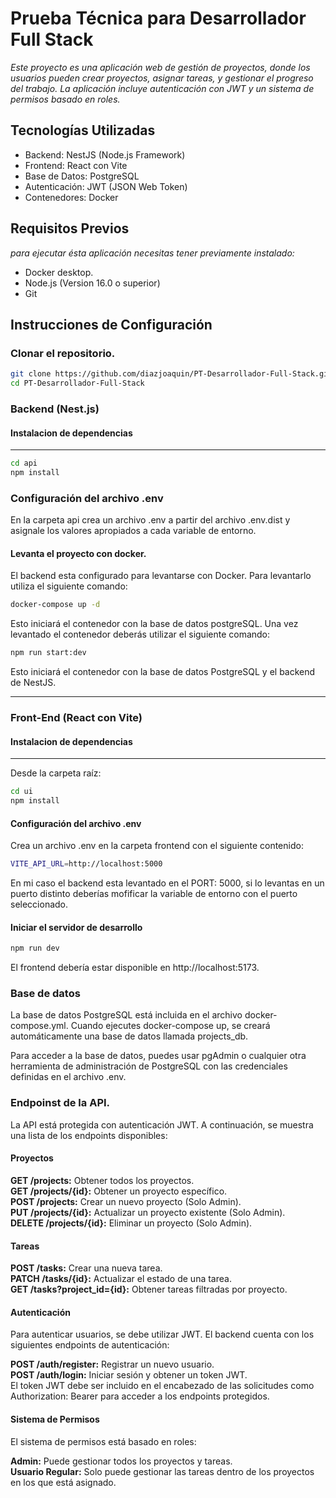 # Prueba Técnica para Desarrollador Full Stack

_Este proyecto es una aplicación web de gestión de proyectos, donde los usuarios pueden crear proyectos, asignar tareas, y gestionar el progreso del trabajo. La aplicación incluye autenticación con JWT y un sistema de permisos basado en roles._

## Tecnologías Utilizadas
* Backend: NestJS (Node.js Framework)
* Frontend: React con Vite
* Base de Datos: PostgreSQL
* Autenticación: JWT (JSON Web Token)
* Contenedores: Docker

## Requisitos Previos

_para ejecutar ésta aplicación necesitas tener previamente instalado:_

* Docker desktop.
* Node.js (Version 16.0 o superior)
* Git

## Instrucciones de Configuración

### Clonar el repositorio.

```bash
git clone https://github.com/diazjoaquin/PT-Desarrollador-Full-Stack.git
cd PT-Desarrollador-Full-Stack
```
### Backend (Nest.js)
#### Instalacion de dependencias
----

```bash
cd api
npm install
```

### Configuración del archivo .env
En la carpeta api crea un archivo .env a partir del archivo .env.dist y asignale los valores apropiados a cada variable de entorno.

#### Levanta el proyecto con docker.
El backend esta configurado para levantarse con Docker. Para levantarlo utiliza el siguiente comando:

```bash
docker-compose up -d
```

Esto iniciará el contenedor con la base de datos postgreSQL. Una vez levantado el contenedor deberás utilizar el siguiente comando:

```bash
npm run start:dev
```
Esto iniciará el contenedor con la base de datos PostgreSQL y el backend de NestJS.

____

### Front-End (React con Vite)
#### Instalacion de dependencias
----
Desde la carpeta raíz:
```bash
cd ui
npm install
```

#### Configuración del archivo .env
Crea un archivo .env en la carpeta frontend con el siguiente contenido:
```bash
VITE_API_URL=http://localhost:5000
```
En mi caso el backend esta levantado en el PORT: 5000, si lo levantas en un puerto distinto deberías mofificar la variable de entorno con el puerto seleccionado.

#### Iniciar el servidor de desarrollo

```bash
npm run dev
```
El frontend debería estar disponible en http://localhost:5173.

### Base de datos
La base de datos PostgreSQL está incluida en el archivo docker-compose.yml. Cuando ejecutes docker-compose up, se creará automáticamente una base de datos llamada projects_db.

Para acceder a la base de datos, puedes usar pgAdmin o cualquier otra herramienta de administración de PostgreSQL con las credenciales definidas en el archivo .env.

### Endpoinst de la API.
La API está protegida con autenticación JWT. A continuación, se muestra una lista de los endpoints disponibles:

#### Proyectos
**GET /projects:** Obtener todos los proyectos.<br>
**GET /projects/{id}:** Obtener un proyecto específico.<br>
**POST /projects:** Crear un nuevo proyecto (Solo Admin).<br>
**PUT /projects/{id}:** Actualizar un proyecto existente (Solo Admin).<br>
**DELETE /projects/{id}:** Eliminar un proyecto (Solo Admin).<br>
#### Tareas
**POST /tasks:** Crear una nueva tarea.<br>
**PATCH /tasks/{id}:** Actualizar el estado de una tarea.<br>
**GET /tasks?project_id={id}:** Obtener tareas filtradas por proyecto.<br>
#### Autenticación
Para autenticar usuarios, se debe utilizar JWT. El backend cuenta con los siguientes endpoints de autenticación:<br>

**POST /auth/register:** Registrar un nuevo usuario.<br>
**POST /auth/login:** Iniciar sesión y obtener un token JWT.<br>
El token JWT debe ser incluido en el encabezado de las solicitudes como Authorization: Bearer <token> para acceder a los endpoints protegidos.

#### Sistema de Permisos
El sistema de permisos está basado en roles:<br>

**Admin:** Puede gestionar todos los proyectos y tareas.<br>
**Usuario Regular:** Solo puede gestionar las tareas dentro de los proyectos en los que está asignado.<br>



